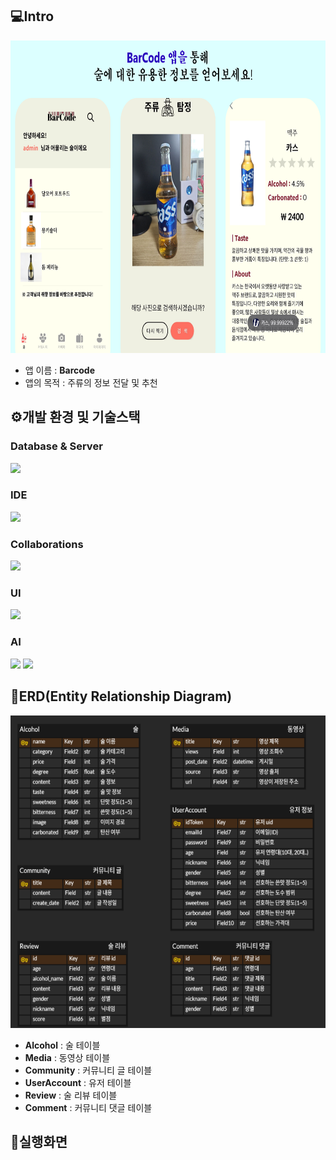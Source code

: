 ## 💻Intro
<img src="images/image1.png" width="800" height="500">

- 앱 이름 : **Barcode**
- 앱의 목적 : 주류의 정보 전달 및 추천

## ⚙️개발 환경 및 기술스택

### Database & Server
<img src="https://img.shields.io/badge/Firebase-FFCA28?style=for-the-badge&logo=firebase&logoColor=black"/>

### IDE
<img src="https://img.shields.io/badge/Android%20Studio-3DDC84?style=for-the-badge&logo=android-studio&logoColor=white"/>

### Collaborations
<img src="https://img.shields.io/badge/GitHub-181717?style=for-the-badge&logo=GitHub&logoColor=white"/>

### UI
<img src="https://img.shields.io/badge/figma-%23F24E1E.svg?style=for-the-badge&logo=figma&logoColor=white"/>

### AI
<img src="https://img.shields.io/badge/TensorFlow-%23FF6F00.svg?style=for-the-badge&logo=TensorFlow&logoColor=white"/> <img src="https://img.shields.io/badge/Keras-%23D00000.svg?style=for-the-badge&logo=Keras&logoColor=white"/>


## 🏢ERD(Entity Relationship Diagram)
<img src="images/image2.png" width="800" height="500">

- **Alcohol** : 술 테이블
- **Media** : 동영상 테이블
- **Community** : 커뮤니티 글 테이블
- **UserAccount** : 유저 테이블
- **Review** : 술 리뷰 테이블
- **Comment** : 커뮤니티 댓글 테이블

## 📱실행화면






